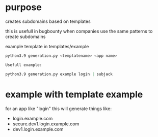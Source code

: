 # purpose

creates subdomains based on templates

this is usefull in bugbounty when companies use the same patterns to create subdomains

example template in templates/example


```bash
python3.9 generation.py <templatename> <app name>

Usefull example:

python3.9 generation.py example login | subjack 
```
# example with template example

for an app like "login" this will generate things like:

- login.example.com
- secure.dev1.login.example.com
- dev1.login.example.com
